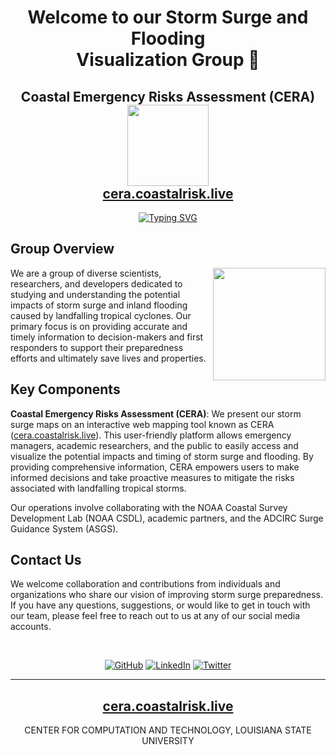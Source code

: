 <h1 align="center">
Welcome to our Storm Surge and Flooding <br/>
Visualization Group 👋
</h1>
</h2>
<h2 align="center">
		Coastal Emergency Risks Assessment (CERA) <br/>
		<img src="https://i.imgur.com/zwjZCkt.png" width="130" height="130">  <br/><a target="_blank" href="https://cera.coastalrisk.live/">cera.coastalrisk.live</a> 
</h2>
<p align="center">
  <a href="https://git.io/typing-svg"><img src="https://readme-typing-svg.demolab.com?font=Fira+Code&size=22&duration=4000&pause=1000&color=42BBE6&background=42BBE600&multiline=true&width=340&height=85-&lines=VISUALIZE%3A+the+numbers.;ASSESS%3A+the+situation.;DECIDE%3A+the+next+move." alt="Typing SVG" /></a>
</p>

## Group Overview
<picture> <img align="right" src="https://github.com/7oSkaaa/7oSkaaa/blob/main/Images/Right_Side.gif?raw=true" width = 180px></picture>
We are a group of diverse scientists, researchers, and developers dedicated to studying and understanding the potential impacts of storm surge and inland flooding caused by landfalling tropical cyclones. Our primary focus is on providing accurate and timely information to decision-makers and first responders to support their preparedness efforts and ultimately save lives and properties.

## Key Components

**Coastal Emergency Risks Assessment (CERA)**: We present our storm surge maps on an interactive web mapping tool known as CERA (<a target="_blank" href="https://cera.coastalrisk.live/">cera.coastalrisk.live</a>). This user-friendly platform allows emergency managers, academic researchers, and the public to easily access and visualize the potential impacts and timing of storm surge and flooding. By providing comprehensive information, CERA empowers users to make informed decisions and take proactive measures to mitigate the risks associated with landfalling tropical storms. 

Our operations involve collaborating with the NOAA Coastal Survey Development Lab (NOAA CSDL), academic partners, and the ADCIRC Surge Guidance System (ASGS).

## Contact Us

We welcome collaboration and contributions from individuals and organizations who share our vision of improving storm surge preparedness. If you have any questions, suggestions, or would like to get in touch with our team, please feel free to reach out to us at  any of our social media accounts.

<br>
<p align="center">
	<a href="https://github.com/CERA-GROUP"><img src="https://img.shields.io/badge/GitHub-100000?style=for-the-badge&logo=github&logoColor=white" alt="GitHub"/></a>
	<a href="https://www.linkedin.com/company/coastal-emergency-risks-assessment/"><img src="https://img.shields.io/badge/LinkedIn-0077B5?style=for-the-badge&logo=linkedin&logoColor=white" alt="LinkedIn"/></a>
    <a href="https://twitter.com/CERAStormSurge"><img src="https://img.shields.io/badge/Twitter-1DA1F2?style=for-the-badge&logo=twitter&logoColor=white" alt="Twitter"/></a>
</p>

---
<h2 align="center"><a target="_blank" href="https://cera.coastalrisk.live/">cera.coastalrisk.live</a></h2>
<p align="center">
  CENTER FOR COMPUTATION AND TECHNOLOGY, LOUISIANA STATE UNIVERSITY
</p>
